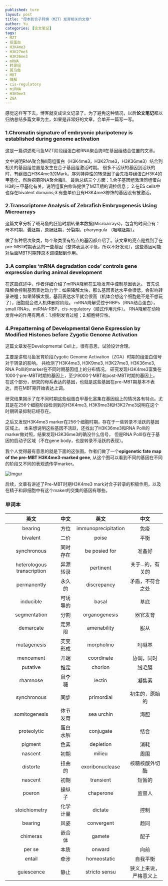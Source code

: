 ```yaml
---
published: ture
layout: post
title: "母本到合子转换（MZT）发育相关的文章"
author: Yu
categories: [论文笔记]
tags:
- MZT
- 组蛋白
- H3K4me3
- H3K27me3
- H3K36me3
- mRNA
- 转录组
- 斑马鱼
- MBT
- 降解
- cis-regulatory
- miRNA
- H3K9me3
- ZGA
---
```


感觉这样写下去，博客就变成论文记录了。为了避免这种情况，以后**论文笔记**都以归纳总结多篇文章为主，如果是非常好的文章，会单开一篇写一写。

### 1.Chromatin signature of embryonic pluripotency is established during genome activation

这是一篇讲述斑马鱼MZT阶段组蛋白和RNA聚合脢II在基因组结合位置的文章。

文中说明RNA聚合脢II同组蛋白（H3K4me3，H3K27me3，H3K36me3）结合到相关的基因组位置是发生在合子基因组激活时期。
很多不活跃的基因到活跃的时，有组蛋白H3K4me3的Mark。序列特异性的转录因子会先指导组蛋白H3K4的甲基化，然后招募RNA聚合脢II。
最后总结三个方面：1.合子基因组激活同组蛋白H3的三甲基化有关，说明组蛋白修饰提供了MZT期的调控信息；
2.在ES cells中也存在bivalent domains;3.有些单价且有H3K4me3修饰的基因没有被激活。


### 2.Transcriptome Analysis of Zebrafish Embryogenesis Using Microarrays

这篇文章分析了斑马鱼的胚胎时期转录本数据(Microarrays)，包含的时间点有：母本时期，囊胚期，原肠胚期，分裂期，pharyngula （咽喉胚期）。

做了各种层次聚类，每个聚类里有特点的基因都介绍了。该文章的亮点是找到了在pre-MBT时期表达的一些基因（整体表达水平低，所以不好发现），这些基因可能对后面MBT时期转录本调控起到作用。


### 3.A complex ‘mRNA degradation code’ controls gene expression during animal development

在这篇综述中，作者详细介绍了mRNA降解在生物发育中控制基因表达。
首先说降解会控制基因表达动力学：如果降解太快，那么基因表达水平会很低，会影响转录进程；如果降解太慢，基因表达水平就会很高（机体会想这个细胞是不是不想玩了），细胞就会进入机体删除阶段。
mRNA降解受控于RBPs（RNA结合蛋白），small RNAs，miRNA-RBP，cis-regulatory（顺式作用元件）。
RNA降解在动物发育中的作用有两点：1.控制发育过程；2.细胞特异性。

### 4.Prepatterning of Developmental Gene Expression by Modified Histones before Zygotic Genome Activation

这篇文章发在Developmental Cell上，很有意思，试验设计合理。

主要是讲斑马鱼发育阶段Zygotic Genome Activation（ZGA）时期的组蛋白信号对于转录的影响。
共检测了H3K4me3, H3K9me3, H3K27me3, H3K36me3, RNA PolII的marker在不同时期基因组上的分布情况。
研究发现H3K4me3富集在1000个pre-MBT时期的基因上，至少9000个MBT和post-MBT时期的基因上。
在这个部分，研究的母系表达的基因，也就是这些基因在pre-MBT期基本不表达，而在MBT期开始表达上调。

研究结果揭示了在不同时期这些组蛋白甲基化富集在基因组上的情况各有特点。尤其是在256个细胞阶段检测到的H3K4me3, H3K9me3和H3K27me3说明在这个时期转录抑制已经存在。

之后又发现H3K4me3 marker在256个细胞时期，存在于一些转录不活跃的基因区域上。
本来想说明这些基因不活跃，还找出了H3K36me3和RNA PolII的marker做对照，结果发现H3K36me3的确没什么信号，
但是RNA PolII存在于基因的启动子区域（不在gene body，也是转录不活跃的表现）。

我个人觉得最有意思的就是下面的这张图。作者们做了一个**epigenetic fate map of the pre-MBT H3K4me3-marked gene**,
从这个图可以看到不同的基因在不同的阶段又不同的表观遗传学marker。

![Imgur](http://i.imgur.com/Iv2t3bO.png)

后续，文章有讲述了Pre-MBT时期H3K4me3 mark对合子转录的积极作用，以及在精子和卵细胞中有这个maker的交集的基因有哪些。



### 单词本

|英文|中文|英文|中文|
|:----:|:----:|:----:|:----:|
|bearing|方位|immunoprecipitation|免疫|
|bivalent|二价|poise|平衡|
|synchronous|同时存在|be posied for|准备好|
|heterologous transcription|异源转录|pertinent|关于...的，有关的|
|permanently|永久的|discrepancy|矛盾，不符合之处|
|inducible|可诱导的|basal|基底|
|segmentation|分割|organogenesis|器官发育|
|demarcate|定界限|amenability|服从|
|mutagenesis|突变形成|morpholino|吗啉基|
|mencement|开端|coordinate|协调，同时|
|putative|推定|chorion|绒毛膜|
|rhamnose|鼠李糖|lectin|凝集素|
|synchronous|同步|primordial|初生的，原始的|
|somitogenesis|体节发育|sea urchin|海胆|
|proteolytic|蛋白水解|conjugate|结合|
|pigment|色素|depletion|消耗|
|nascent|初期|milieu|周围|
|distorte|扭曲的|exoribonuclease|核糖核酸外切酶|
|nascent|初期|transient|短暂的|
|poeron|操纵子|chaperone|监督人|
|stoichiometry|化学计量|dictate|控制|
|bearing|风姿|convergent|趋同|
|chimeras|嵌合体|gamete|配子|
|per se|本质|onward|向前|
|entail|牵涉|homeostatic|自我平衡|
|guiescence|静止|stricto sensu|狭义上来说，严格意义上|
